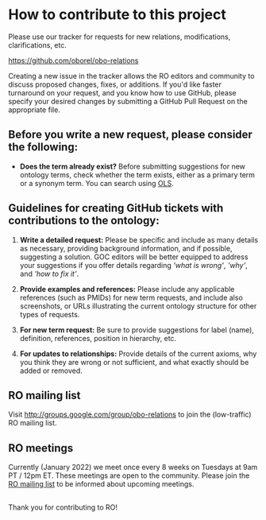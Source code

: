 # How to contribute to this project

Please use our tracker for requests for new relations, modifications, clarifications, etc.

https://github.com/oborel/obo-relations

Creating a new issue in the tracker allows the RO editors and community to discuss proposed changes, fixes, or additions. If you'd like faster turnaround on your request, and you know how to use GitHub, please specify your desired changes by submitting a GitHub Pull Request on the appropriate file.

## Before you write a new request, please consider the following: 

- **Does the term already exist?** Before submitting suggestions for new ontology terms, check whether the term exists, either as a primary term or a synonym term. You can search using [OLS](http://www.ebi.ac.uk/ols/ontologies/ro).

## Guidelines for creating GitHub tickets with contributions to the ontology:

1. **Write a detailed request:** Please be specific and include as many details as necessary, providing background information, and if possible, suggesting a solution. GOC editors will be better equipped to address your suggestions if you offer details regarding *'what is wrong'*, *'why'*, and *'how to fix it'*.

2. **Provide examples and references:** Please include any applicable references (such as PMIDs) for new term requests, and include also screenshots, or URLs illustrating the current ontology structure for other types of requests. 

3. **For new term request:** Be sure to provide suggestions for label (name), definition, references, position in hierarchy, etc.

4. **For updates to relationships:** Provide details of the current axioms, why you think they are wrong or not sufficient, and what exactly should be added or removed.

## RO mailing list
Visit http://groups.google.com/group/obo-relations to join the (low-traffic) RO mailing list.

## RO meetings
Currently (January 2022) we meet once every 8 weeks on Tuesdays at 9am PT / 12pm ET. These meetings are open to the community. Please join the [RO mailing list](http://groups.google.com/group/obo-relations) to be informed about upcoming meetings.

## 

Thank you for contributing to RO!
